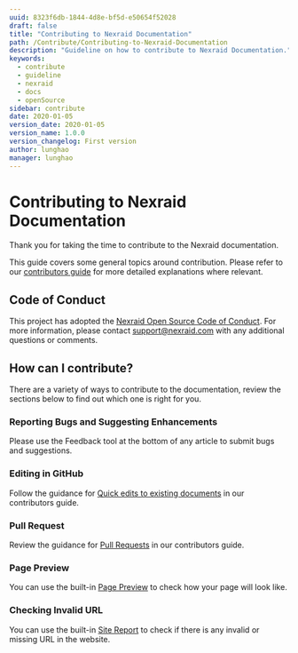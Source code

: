 ```yaml
---
uuid: 8323f6db-1844-4d8e-bf5d-e50654f52028
draft: false
title: "Contributing to Nexraid Documentation"
path: /Contribute/Contributing-to-Nexraid-Documentation
description: "Guideline on how to contribute to Nexraid Documentation."
keywords: 
  - contribute
  - guideline
  - nexraid
  - docs
  - openSource
sidebar: contribute
date: 2020-01-05
version_date: 2020-01-05
version_name: 1.0.0
version_changelog: First version
author: lunghao
manager: lunghao
---
```


# Contributing to Nexraid Documentation

Thank you for taking the time to contribute to the Nexraid documentation.

This guide covers some general topics around contribution. Please refer to our [contributors guide](https://docs.nexraid.com/contribute/Contributor-Guide) for more detailed explanations where relevant.


## Code of Conduct

This project has adopted the [Nexraid Open Source Code of Conduct](https://docs.nexraid.com/codeofconduct/). For more information, please contact [support@nexraid.com](mailto:support@nexraid.com) with any additional questions or comments.


## How can I contribute?

There are a variety of ways to contribute to the documentation, review the sections below to find out which one is right for you.


### Reporting Bugs and Suggesting Enhancements

Please use the Feedback tool at the bottom of any article to submit bugs and suggestions.


### Editing in GitHub

Follow the guidance for [Quick edits to existing documents](https://docs.nexraid.com/contribute/Contributor-Guide#quick-edits-to-existing-documents) in our contributors guide.


### Pull Request

Review the guidance for [Pull Requests](https://docs.nexraid.com/contribute/Contributor-Guide/how-to-write-workflows-major#pull-request-processing) in our contributors guide.


### Page Preview
You can use the built-in [Page Preview](https://docs.nexraid.com/edit/) to check how your page will look like.

### Checking Invalid URL
You can use the built-in [Site Report](https://docs.nexraid.com/report) to check if there is any invalid or missing URL in the website.
